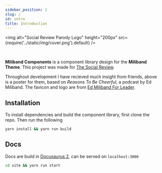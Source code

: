 ```yaml
---
sidebar_position: 1
slug: /
id: intro
title: Introduction
---
```


<img alt="Social Review Parody Logo" height="200px" src={require('../static/img/cover.png').default} />

<br />

**Miliband Components** is a component library design for the **Miliband Theme**. This project was made for [The Social Review](https://www.thesocialreview.co.uk/). 

Throughout development I have recieved much insight from friends, above is a poster for them, based on *Reasons To Be Cheerful*, a podcast by Ed Miliband. The favicon and logo are from [Ed Miliband For Leader](https://en.wikipedia.org/wiki/Ed_Miliband).

## Installation

To install dependencies and build the component library, first clone the repo. Then run the following

```bash
yarn install && yarn run build
```

## Docs

Docs are build in [Docusaurus 2](https://docusaurus.io/), can be served on `localhost:3000`

```bash
cd site && yarn run start
```